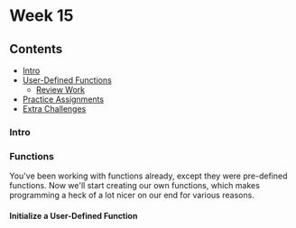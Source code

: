 # Week 15

## Contents
- [Intro](#intro)
- [User-Defined Functions](#functions)
  - [Review Work](#)
- [Practice Assignments](#practice-assignments)
- [Extra Challenges](#extra-challenges)

### Intro

### Functions
You've been working with functions already, except they were pre-defined functions. Now we'll start creating 
our own functions, which makes programming a heck of a lot nicer on our end for various reasons.

#### Initialize a User-Defined Function




